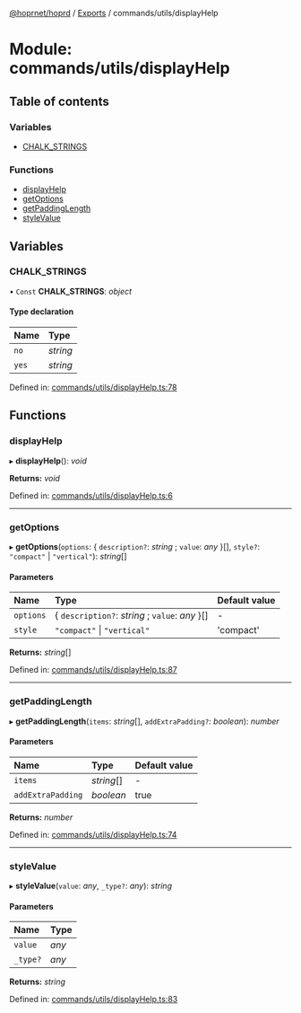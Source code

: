 [@hoprnet/hoprd](../README.md) / [Exports](../modules.md) / commands/utils/displayHelp

# Module: commands/utils/displayHelp

## Table of contents

### Variables

- [CHALK\_STRINGS](commands_utils_displayhelp.md#chalk_strings)

### Functions

- [displayHelp](commands_utils_displayhelp.md#displayhelp)
- [getOptions](commands_utils_displayhelp.md#getoptions)
- [getPaddingLength](commands_utils_displayhelp.md#getpaddinglength)
- [styleValue](commands_utils_displayhelp.md#stylevalue)

## Variables

### CHALK\_STRINGS

• `Const` **CHALK\_STRINGS**: *object*

#### Type declaration

| Name | Type |
| :------ | :------ |
| `no` | *string* |
| `yes` | *string* |

Defined in: [commands/utils/displayHelp.ts:78](https://github.com/hoprnet/hoprnet/blob/448a47a/packages/hoprd/src/commands/utils/displayHelp.ts#L78)

## Functions

### displayHelp

▸ **displayHelp**(): *void*

**Returns:** *void*

Defined in: [commands/utils/displayHelp.ts:6](https://github.com/hoprnet/hoprnet/blob/448a47a/packages/hoprd/src/commands/utils/displayHelp.ts#L6)

___

### getOptions

▸ **getOptions**(`options`: { `description?`: *string* ; `value`: *any*  }[], `style?`: ``"compact"`` \| ``"vertical"``): *string*[]

#### Parameters

| Name | Type | Default value |
| :------ | :------ | :------ |
| `options` | { `description?`: *string* ; `value`: *any*  }[] | - |
| `style` | ``"compact"`` \| ``"vertical"`` | 'compact' |

**Returns:** *string*[]

Defined in: [commands/utils/displayHelp.ts:87](https://github.com/hoprnet/hoprnet/blob/448a47a/packages/hoprd/src/commands/utils/displayHelp.ts#L87)

___

### getPaddingLength

▸ **getPaddingLength**(`items`: *string*[], `addExtraPadding?`: *boolean*): *number*

#### Parameters

| Name | Type | Default value |
| :------ | :------ | :------ |
| `items` | *string*[] | - |
| `addExtraPadding` | *boolean* | true |

**Returns:** *number*

Defined in: [commands/utils/displayHelp.ts:74](https://github.com/hoprnet/hoprnet/blob/448a47a/packages/hoprd/src/commands/utils/displayHelp.ts#L74)

___

### styleValue

▸ **styleValue**(`value`: *any*, `_type?`: *any*): *string*

#### Parameters

| Name | Type |
| :------ | :------ |
| `value` | *any* |
| `_type?` | *any* |

**Returns:** *string*

Defined in: [commands/utils/displayHelp.ts:83](https://github.com/hoprnet/hoprnet/blob/448a47a/packages/hoprd/src/commands/utils/displayHelp.ts#L83)
